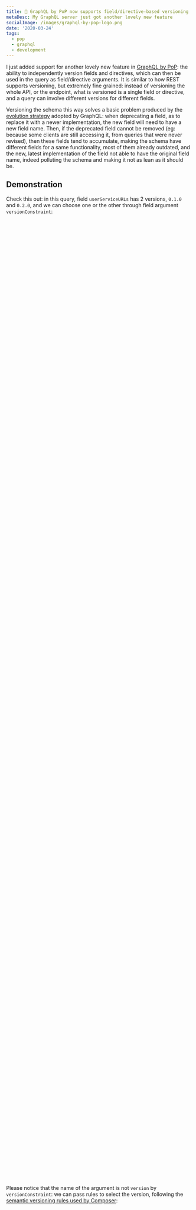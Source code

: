 ```yaml
---
title: 💯 GraphQL by PoP now supports field/directive-based versioning
metaDesc: My GraphQL server just got another lovely new feature
socialImage: /images/graphql-by-pop-logo.png
date: '2020-03-24'
tags:
  - pop
  - graphql
  - development
---
```


I just added support for another lovely new feature in [GraphQL by PoP](https://graphql-by-pop.com): the ability to independently version fields and directives, which can then be used in the query as field/directive arguments. It is similar to how REST supports versioning, but extremely fine grained: instead of versioning the whole API, or the endpoint, what is versioned is a single field or directive, and a query can involve different versions for different fields.

Versioning the schema this way solves a basic problem produced by the [evolution strategy](https://graphql.org/learn/best-practices/#versioning) adopted by GraphQL: when deprecating a field, as to replace it with a newer implementation, the new field will need to have a new field name. Then, if the deprecated field cannot be removed (eg: because some clients are still accessing it, from queries that were never revised), then these fields tend to accumulate, making the schema have different fields for a same functionality, most of them already outdated, and the new, latest implementation of the field not able to have the original field name, indeed polluting the schema and making it not as lean as it should be.

## Demonstration

Check this out: in this query, field `userServiceURLs` has 2 versions, `0.1.0` and `0.2.0`, and we can choose one or the other through field argument `versionConstraint`:

<div id="graphiql-1st" style="height: 65vh; padding-top: 0; margin-top: 1rem;" class="video-player"></div>

Please notice that the name of the argument is not `version` by `versionConstraint`: we can pass rules to select the version, following the [semantic versioning rules used by Composer](https://getcomposer.org/doc/articles/versions.md#writing-version-constraints):

<div id="graphiql-2nd" style="height: 65vh; padding-top: 0; margin-top: 1rem;" class="video-player"></div>

It works for directives too:

<div id="graphiql-5th" style="height: 65vh; padding-top: 0; margin-top: 1rem;" class="video-player"></div>

## Strategies for versioning

What happens if we do not pass the `versionConstraint`? This depends on the implementation of the API, which can choose what strategy to follow:

**Use the old version by default, until a certain date in which the new version becomes the default:**

Keep using the old version until a certain date, in which the new version will become the default one to use; while in this transition period, ask the developers to explicitly add a version constraint to the old version before that date, through a new `warning` entry in the query:

<div id="graphiql-3rd" style="height: 65vh; padding-top: 0; margin-top: 1rem;" class="video-player"></div>

**Use the latest version, and encourage the users to explicitly state which version to use:**

Use the latest version of the field whenever the `versionConstraint` is not set, and encourage the users to explicitly define which version must be used, showing the list of all available versions for that field through a new `warning` entry:

<div id="graphiql-4th" style="height: 65vh; padding-top: 0; margin-top: 1rem;" class="video-player"></div>

## Choosing the version for all fields in the query

Adding the `versionConstraint` parameter in the GraphQL endpoint itself (set in the GraphQL client below as `/api/endpoint/?versionConstraint=^0.1`) will implicitly define that version constraint in all fields:

<div id="graphiql-6th" style="height: 65vh; padding-top: 0; margin-top: 1rem;" class="video-player"></div>

Any field can still override this default value with its own `versionConstraint`:

<div id="graphiql-7th" style="height: 65vh; padding-top: 0; margin-top: 1rem;" class="video-player"></div>

## Visualizing the schema for some version

We can also add the `versionConstraint` parameter in the GraphQL Voyager to visualize the schema for a specific version. For instance, [in the default schema](https://newapi.getpop.org/graphql-interactive/):

![GraphQL default interactive schema](/images/versioning-field-voyager.jpg)

...field `userServiceURLs` has the following signature, which corresponds to version `0.1.0`:

![Field description for version 0.1.0](/images/versioning-field-version-010.png)

However, when [adding `?versionConstraint=^0.2` to the URL](https://newapi.getpop.org/graphql-interactive/?versionConstraint=^0.2) (which in turn sets this parameter on the endpoint), we can visualize the schema for that version constraint. Then, field `userServiceURLs` has this different signature, corresponding to version `0.2.0`:

![Field description for version 0.2.0](/images/versioning-field-version-020.png)

Please also notice that I have added the field's version as part of the field's description; that is because, currently, GraphQL doesn't feature a version attribute queryable through introspection.

<link href="https://unpkg.com/graphiql/graphiql.min.css" rel="stylesheet" />

<script
  crossorigin
  src="https://unpkg.com/react/umd/react.production.min.js"
></script>
<script
  crossorigin
  src="https://unpkg.com/react-dom/umd/react-dom.production.min.js"
></script>
<script
  crossorigin
  src="https://unpkg.com/graphiql/graphiql.min.js"
></script>

<script>
  const responseText = "Click the \"Execute Query\" button";
  const endpointGraphQLFetcher = (endpoint, graphQLParams) =>
    fetch(endpoint, {
      method: 'post',
      headers: { 'Content-Type': 'application/json' },
      body: JSON.stringify(graphQLParams),
    })
      .then(response => response.json())
      .catch(() => response.text());

  const apiURL = 'https://newapi.getpop.org/api/graphql/';
  const graphQLFetcher = graphQLParams => endpointGraphQLFetcher(apiURL, graphQLParams);

  const versionedAPIURL = `${ apiURL }?versionConstraint=^0.1`;
  const versionedGraphQLFetcher = graphQLParams => endpointGraphQLFetcher(versionedAPIURL, graphQLParams);

  ReactDOM.render(
    React.createElement(
      GraphiQL, 
      { 
        fetcher: graphQLFetcher,
        docExplorerOpen: false,
        response: responseText,
        query: "query {\n  olderVersion:userServiceURLs(versionConstraint:\"0.1.0\")\n  newerVersion:userServiceURLs(versionConstraint:\"0.2.0\")\n}"
      }
    ),
    document.getElementById('graphiql-1st'),
  );

  ReactDOM.render(
    React.createElement(
      GraphiQL, 
      { 
        fetcher: graphQLFetcher,
        docExplorerOpen: false,
        response: responseText,
        query: "query {\n  #This will produce version 0.1.0\n  firstVersion:userServiceURLs(versionConstraint:\"^0.1\")\n  # This will produce version 0.2.0\n  secondVersion:userServiceURLs(versionConstraint:\">0.1\")\n  # This will produce version 0.2.0\n  thirdVersion:userServiceURLs(versionConstraint:\"^0.2\")\n}"
      }
    ),
    document.getElementById('graphiql-2nd'),
  );

  ReactDOM.render(
    React.createElement(
      GraphiQL, 
      { 
        fetcher: graphQLFetcher,
        docExplorerOpen: false,
        response: responseText,
        query: "query {\n  #This will produce version 0.1.0, and warn the users\n  #to explicitly set a version on the query\n  userServiceURLs\n}"
      }
    ),
    document.getElementById('graphiql-3rd'),
  );

  ReactDOM.render(
    React.createElement(
      GraphiQL, 
      { 
        fetcher: graphQLFetcher,
        docExplorerOpen: false,
        response: responseText,
        query: "query {\n  #This will produce version 0.2.0 and show\n  #all available versions to the users\n  userServiceData\n}"
      }
    ),
    document.getElementById('graphiql-4th'),
  );

  ReactDOM.render(
    React.createElement(
      GraphiQL, 
      { 
        fetcher: graphQLFetcher,
        docExplorerOpen: false,
        response: responseText,
        query: "query {\n  post(id:1) {\n    titleCase:title@makeTitle(versionConstraint:\"^0.1\")\n    upperCase:title@makeTitle(versionConstraint:\"^0.2\")\n  }\n}"
      }
    ),
    document.getElementById('graphiql-5th'),
  );

  ReactDOM.render(
    React.createElement(
      GraphiQL, 
      { 
        fetcher: versionedGraphQLFetcher,
        docExplorerOpen: false,
        response: responseText,
        query: "query {\n  #This will produce version 0.1.0\n  userServiceURLs\n}"
      }
    ),
    document.getElementById('graphiql-6th'),
  );

  ReactDOM.render(
    React.createElement(
      GraphiQL, 
      { 
        fetcher: versionedGraphQLFetcher,
        docExplorerOpen: false,
        response: responseText,
        query: "query {\n  #This will produce version 0.1.0\n  implicitVersion: userServiceURLs\n  #This will produce version 0.2.0\n  explicitVersion: userServiceURLs(versionConstraint:\"^0.2\")\n}"
      }
    ),
    document.getElementById('graphiql-7th'),
  );
</script>
